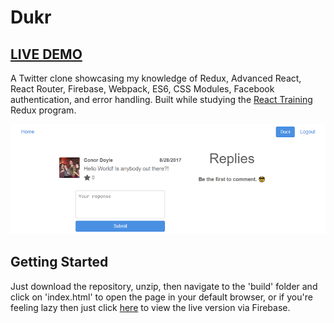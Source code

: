 # Dukr
## [LIVE DEMO](https://dukr.conordoyle.io)

A Twitter clone showcasing my knowledge of Redux, Advanced React, React Router, Firebase, Webpack, ES6, CSS Modules, Facebook authentication, and error handling. Built while studying the [React Training](https://tylermcginnis.com/courses/redux/) Redux program.

![Screenshot of Dukr application.](./dukr.png?raw=true "Dukr.")
## Getting Started

Just download the repository, unzip, then navigate to the 'build' folder and click on 'index.html' to open the page in your default browser, or if you're feeling lazy then just click [here](https://dukr.conordoyle.io) to view the live version via Firebase.
